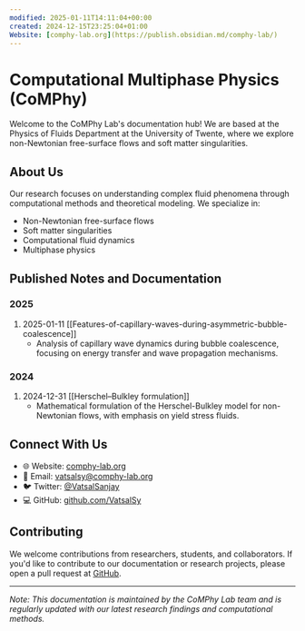 ```yaml
---
modified: 2025-01-11T14:11:04+00:00
created: 2024-12-15T23:25:04+01:00
Website: [comphy-lab.org](https://publish.obsidian.md/comphy-lab/)
---
```

# Computational Multiphase Physics (CoMPhy)

Welcome to the CoMPhy Lab's documentation hub! We are based at the Physics of Fluids Department at the University of Twente, where we explore non-Newtonian free-surface flows and soft matter singularities.

## About Us

Our research focuses on understanding complex fluid phenomena through computational methods and theoretical modeling. We specialize in:

- Non-Newtonian free-surface flows
- Soft matter singularities
- Computational fluid dynamics
- Multiphase physics

## Published Notes and Documentation

### 2025
1. 2025-01-11 [[Features-of-capillary-waves-during-asymmetric-bubble-coalescence]]
   - Analysis of capillary wave dynamics during bubble coalescence, focusing on energy transfer and wave propagation mechanisms.

### 2024
1. 2024-12-31 [[Herschel–Bulkley formulation]]
   - Mathematical formulation of the Herschel-Bulkley model for non-Newtonian flows, with emphasis on yield stress fluids.

## Connect With Us

- 🌐 Website: [comphy-lab.org](http://www.comphy-lab.org)
- 📧 Email:   [vatsalsy@comphy-lab.org](mailto:vatsalsy@comphy-lab.org)
- 🐦 Twitter: [@VatsalSanjay](https://twitter.com/VatsalSanjay)
- 💻 GitHub: [github.com/VatsalSy](https://github.com/VatsalSy)

## Contributing

We welcome contributions from researchers, students, and collaborators. If you'd like to contribute to our documentation or research projects, please open a pull request at [GitHub](https://github.com/comphy-lab/CoMPhy-Lab-Blogs).

---
*Note: This documentation is maintained by the CoMPhy Lab team and is regularly updated with our latest research findings and computational methods.*